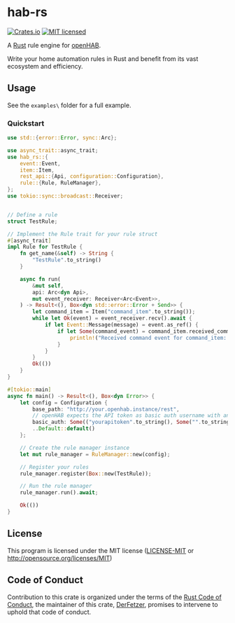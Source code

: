 # hab-rs
[![Crates.io][crates-badge]][crates-url]
[![MIT licensed][mit-badge]][mit-url]

A [Rust][rust] rule engine for [openHAB][openHAB].

Write your home automation rules in Rust and benefit from its vast ecosystem and efficiency.

## Usage

See the `examples\` folder for a full example.

### Quickstart

```rust
use std::{error::Error, sync::Arc};

use async_trait::async_trait;
use hab_rs::{
    event::Event,
    item::Item,
    rest_api::{Api, configuration::Configuration},
    rule::{Rule, RuleManager},
};
use tokio::sync::broadcast::Receiver;


// Define a rule
struct TestRule;

// Implement the Rule trait for your rule struct
#[async_trait]
impl Rule for TestRule {
    fn get_name(&self) -> String {
        "TestRule".to_string()
    }

    async fn run(
        &mut self,
        api: Arc<dyn Api>,
        mut event_receiver: Receiver<Arc<Event>>,
    ) -> Result<(), Box<dyn std::error::Error + Send>> {
        let command_item = Item("command_item".to_string());
        while let Ok(event) = event_receiver.recv().await {
            if let Event::Message(message) = event.as_ref() {
                if let Some(command_event) = command_item.received_command(message, None) {
                    println!("Received command event for command_item: {command_event:?}");
                }
            }
        }
        Ok(())
    }
}

#[tokio::main]
async fn main() -> Result<(), Box<dyn Error>> {
    let config = Configuration {
        base_path: "http://your.openhab.instance/rest",
        // openHAB expects the API token as basic auth username with an empty password
        basic_auth: Some(("yourapitoken".to_string(), Some("".to_string()))),
        ..Default::default()
    };

    // Create the rule manager instance
    let mut rule_manager = RuleManager::new(config);

    // Register your rules
    rule_manager.register(Box::new(TestRule));

    // Run the rule manager
    rule_manager.run().await;

    Ok(())
}

```

## License

This program is licensed under the MIT license ([LICENSE-MIT](LICENSE-MIT) or http://opensource.org/licenses/MIT)

## Code of Conduct

Contribution to this crate is organized under the terms of the [Rust Code of
Conduct][CoC], the maintainer of this crate, [DerFetzer][team], promises
to intervene to uphold that code of conduct.

[CoC]: https://www.rust-lang.org/policies/code-of-conduct
[team]: https://github.com/DerFetzer
[rust]: https://www.rust-lang.org/
[openHAB]: https://www.openhab.org/

[crates-badge]: https://img.shields.io/crates/v/badge-maker.svg
[crates-url]: https://crates.io/crates/hab-rs
[mit-badge]: https://img.shields.io/badge/license-MIT-blue.svg
[mit-url]: https://github.com/DerFetzer/hab-rs/blob/master/LICENSE-MIT
